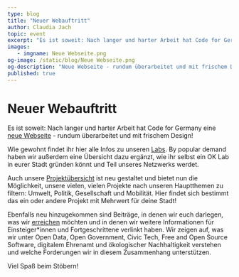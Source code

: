 ```yaml
---
type: blog
title: "Neuer Webauftritt"
author: Claudia Jach
topic: event
excerpt: "Es ist soweit: Nach langer und harter Arbeit hat Code for Germany eine neue Webseite!" 
images:
   - imgname: Neue Webseite.png
og-image: /static/blog/Neue Webseite.png
og-description: "Neue Webseite - rundum überarbeitet und mit frischem Design!"
published: true
---
```


# Neuer Webauftritt

Es ist soweit: Nach langer und harter Arbeit hat Code for Germany eine [neue Webseite](https://codefor.de/) - rundum überarbeitet und mit frischem Design!

Wie gewohnt findet ihr hier alle Infos zu unseren [Labs](/mitmachen/). By popular demand haben wir außerdem eine Übersicht dazu ergänzt, wie ihr selbst ein OK Lab in eurer Stadt gründen könnt und Teil unseres Netzwerks werdet.

Auch unsere [Projektübersicht](/projekte/) ist neu gestaltet und bietet nun die Möglichkeit, unsere vielen, vielen Projekte nach unseren Hauptthemen zu filtern: Umwelt, Politik, Gesellschaft und Mobilität. Hier findet sich bestimmt das ein oder andere Projekt mit Mehrwert für deine Stadt!

Ebenfalls neu hinzugekommen sind Beiträge, in denen wir euch darlegen, was wir [erreichen](/ziele/) möchten und in denen wir weitere Informationen für Einsteiger\*innen und Fortgeschrittene verlinkt haben. Wir zeigen auf, was wir unter Open Data, Open Government, Civic Tech, Free and Open Source Software, digitalem Ehrenamt und ökologischer Nachhaltigkeit verstehen und welche Forderungen wir in diesem Zusammenhang unterstützen.

Viel Spaß beim Stöbern!
